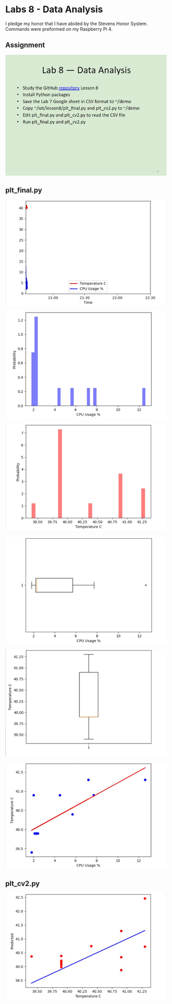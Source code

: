 # Labs 8 - Data Analysis
I pledge my honor that I have abided by the Stevens Honor System.
Commands were preformed on my Raspberry Pi 4.

## Assignment
![](Images/Assignment.jpg)

## plt_final.py
![](Images/figure1.jpg)

![](Images/figure2.jpg)

![](Images/figure3.jpg)

![](Images/figure4.jpg)

![](Images/figure5.jpg)

![](Images/figure6.jpg)

## plt_cv2.py
![](Images/figure7.jpg)
